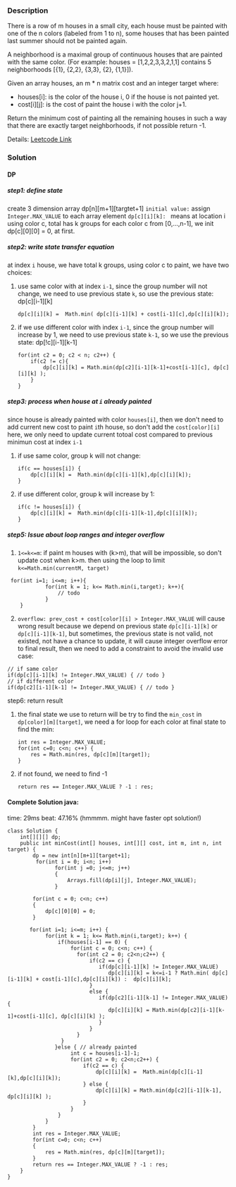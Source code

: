 
### Description
There is a row of m houses in a small city, each house must be painted with one of the n colors (labeled from 1 to n), some houses that has been painted last summer should not be painted again.

A neighborhood is a maximal group of continuous houses that are painted with the same color. (For example: houses = [1,2,2,3,3,2,1,1] contains 5 neighborhoods  [{1}, {2,2}, {3,3}, {2}, {1,1}]).

Given an array houses, an m * n matrix cost and an integer target where:
* houses[i]: is the color of the house i, 0 if the house is not painted yet.
* cost[i][j]: is the cost of paint the house i with the color j+1.

Return the minimum cost of painting all the remaining houses in such a way that there are exactly target neighborhoods, if not possible return -1.

 Details: [Leetcode Link](https://leetcode.com/problems/paint-house-iii/)

### Solution
#### DP 
##### step1: define state
create 3 dimension array dp[n][m+1][targtet+1]
`initial value:` assign `Integer.MAX_VALUE` to each array element 
`dp[c][i][k]: ` means at location i using color c, total has k groups
for each color c from [0,...,n-1], we init dp[c][0][0] = 0, at first.
##### step2: write state transfer equation
at index `i` house, we have total k groups, using color c to paint, we have two choices:
1) use same color with at index `i-1`, since the group number will not change, we need to use previous state `k`, so use the previous state: dp[c][i-1][k]
    ```
    dp[c][i][k] =  Math.min( dp[c][i-1][k] + cost[i-1][c],dp[c][i][k]);
    ```
2) if we use different color with index `i-1`, since the group number will increase by 1, we need to use previous state `k-1`, so we use the previous state: dp[!c][i-1][k-1]
    ```
    for(int c2 = 0; c2 < n; c2++) {
        if(c2 != c){
            dp[c][i][k] = Math.min(dp[c2][i-1][k-1]+cost[i-1][c], dp[c][i][k] );
        }
    }
    ```
##### step3: process when house at `i` already painted
since house is already painted with color `houses[i]`, then we don't need to add current new cost to paint `i`th house, so don't add the `cost[color][i]` here, we only need to update current totoal cost compared to previous minimun cost at index `i-1`
1) if use same color, group k will not change:
    ```
    if(c == houses[i]) {
        dp[c][i][k] =  Math.min(dp[c][i-1][k],dp[c][i][k]);
    }
    ```
2) if use different color, group k will increase by 1:
    ```
    if(c != houses[i]) {
        dp[c][i][k] =  Math.min(dp[c][i-1][k-1],dp[c][i][k]);
    }
    ```
##### step5: Issue about loop ranges and integer overflow
1) `1<=k<=m`: if paint m houses with (k>m), that will be impossible, so don't update cost when k>m. then using the loop to limit `k<=Math.min(currentM, target)` 
```
 for(int i=1; i<=m; i++){
            for(int k = 1; k<= Math.min(i,target); k++){
                // todo
            }
    }
```
2) `overflow: prev_cost + cost[color][i] > Integer.MAX_VALUE` will cause wrong result
because we depend on previous state `dp[c][i-1][k]` or `dp[c][i-1][k-1]`, but sometimes, the previous state is not valid, not existed, not have a chance to update, it will cause integer overflow error to final result, then we need to add a constraint to avoid the invalid use case:
```
// if same color
if(dp[c][i-1][k] != Integer.MAX_VALUE) { // todo }
// if different color 
if(dp[c2][i-1][k-1] != Integer.MAX_VALUE) { // todo }
```

step6: return result
1)  the final state we use to return will be try to find the `min_cost` in `dp[color][m][target]`, we need a for loop for each color at final state to find the min:
    ```
    int res = Integer.MAX_VALUE;
    for(int c=0; c<n; c++) {
        res = Math.min(res, dp[c][m][target]);
    }
    ```
2) if not found, we need to find -1
    ```
    return res == Integer.MAX_VALUE ? -1 : res;
    ```
#### Complete Solution java:
time: 29ms
beat: 47.16% (hmmmm. might have faster opt solution!)
```
class Solution {
    int[][][] dp;
    public int minCost(int[] houses, int[][] cost, int m, int n, int target) {
        dp = new int[n][m+1][target+1];
         for(int i = 0; i<n; i++)
               for(int j =0; j<=m; j++)
               {
                   Arrays.fill(dp[i][j], Integer.MAX_VALUE);
               }
        
        for(int c = 0; c<n; c++)
        {
            dp[c][0][0] = 0;
        }
        
       for(int i=1; i<=m; i++) {
            for(int k = 1; k<= Math.min(i,target); k++) {
                if(houses[i-1] == 0) {
                    for(int c = 0; c<n; c++) {
                      for(int c2 = 0; c2<n;c2++) {   
                          if(c2 == c) {
                             if(dp[c][i-1][k] != Integer.MAX_VALUE)
                                dp[c][i][k] = k<=i-1 ? Math.min( dp[c][i-1][k] + cost[i-1][c],dp[c][i][k]) :  dp[c][i][k];
                          }
                          else {
                             if(dp[c2][i-1][k-1] != Integer.MAX_VALUE) {
                                dp[c][i][k] = Math.min(dp[c2][i-1][k-1]+cost[i-1][c], dp[c][i][k] );
                             }
                          }
                      }
                 }
               }else { // already painted
                    int c = houses[i-1]-1;
                    for(int c2 = 0; c2<n;c2++) {
                        if(c2 == c) {
                            dp[c][i][k] =  Math.min(dp[c][i-1][k],dp[c][i][k]);
                        } else {
                            dp[c][i][k] = Math.min(dp[c2][i-1][k-1], dp[c][i][k] );
                        }
                    } 
                }
            }
        }
        int res = Integer.MAX_VALUE;
        for(int c=0; c<n; c++)
        {
            res = Math.min(res, dp[c][m][target]);
        }
        return res == Integer.MAX_VALUE ? -1 : res;
    }
}
```

